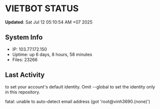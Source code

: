 # VIETBOT STATUS
**Updated**: Sat Jul 12 05:10:54 AM +07 2025

## System Info
- IP: 103.77.172.150
- Uptime: up 6 days, 8 hours, 58 minutes
- Files: 23266

## Last Activity

to set your account's default identity.
Omit --global to set the identity only in this repository.

fatal: unable to auto-detect email address (got 'root@vinh3690.(none)')
